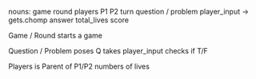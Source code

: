 nouns:
game
round
players
P1
P2
turn
question / problem
player_input -> gets.chomp
answer
total_lives
score

Game / Round 
starts a game

Question / Problem
poses Q
takes player_input
checks if T/F

Players
is Parent of P1/P2
numbers of lives
